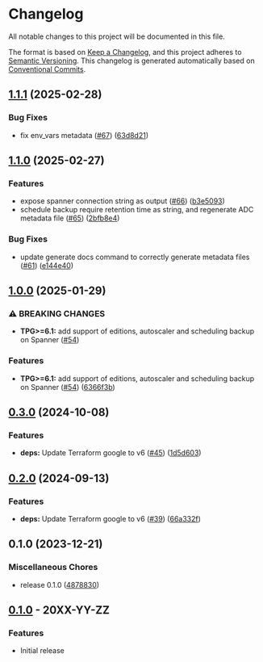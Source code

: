 # Changelog

All notable changes to this project will be documented in this file.

The format is based on
[Keep a Changelog](https://keepachangelog.com/en/1.0.0/),
and this project adheres to
[Semantic Versioning](https://semver.org/spec/v2.0.0.html).
This changelog is generated automatically based on [Conventional Commits](https://www.conventionalcommits.org/en/v1.0.0/).

## [1.1.1](https://github.com/GoogleCloudPlatform/terraform-google-cloud-spanner/compare/v1.1.0...v1.1.1) (2025-02-28)


### Bug Fixes

* fix env_vars metadata ([#67](https://github.com/GoogleCloudPlatform/terraform-google-cloud-spanner/issues/67)) ([63d8d21](https://github.com/GoogleCloudPlatform/terraform-google-cloud-spanner/commit/63d8d2184ac340ef9482da78f09f024b0f739e68))

## [1.1.0](https://github.com/GoogleCloudPlatform/terraform-google-cloud-spanner/compare/v1.0.0...v1.1.0) (2025-02-27)


### Features

* expose spanner connection string as output ([#66](https://github.com/GoogleCloudPlatform/terraform-google-cloud-spanner/issues/66)) ([b3e5093](https://github.com/GoogleCloudPlatform/terraform-google-cloud-spanner/commit/b3e5093c3d4d711f74e300fd5e35f4faad44c6af))
* schedule backup require retention time as string, and regenerate ADC metadata file ([#65](https://github.com/GoogleCloudPlatform/terraform-google-cloud-spanner/issues/65)) ([2bfb8e4](https://github.com/GoogleCloudPlatform/terraform-google-cloud-spanner/commit/2bfb8e4b0fa62e86ca7d17841bdd5e591c24f93e))


### Bug Fixes

* update generate docs command to correctly generate metadata files ([#61](https://github.com/GoogleCloudPlatform/terraform-google-cloud-spanner/issues/61)) ([e144e40](https://github.com/GoogleCloudPlatform/terraform-google-cloud-spanner/commit/e144e400be56472678f21597e010d822f4b9576f))

## [1.0.0](https://github.com/GoogleCloudPlatform/terraform-google-cloud-spanner/compare/v0.3.0...v1.0.0) (2025-01-29)


### ⚠ BREAKING CHANGES

* **TPG>=6.1:** add support of editions, autoscaler and scheduling backup on Spanner ([#54](https://github.com/GoogleCloudPlatform/terraform-google-cloud-spanner/issues/54))

### Features

* **TPG>=6.1:** add support of editions, autoscaler and scheduling backup on Spanner ([#54](https://github.com/GoogleCloudPlatform/terraform-google-cloud-spanner/issues/54)) ([6366f3b](https://github.com/GoogleCloudPlatform/terraform-google-cloud-spanner/commit/6366f3ba4b8b9359c45f0de50434da46301084cd))

## [0.3.0](https://github.com/GoogleCloudPlatform/terraform-google-cloud-spanner/compare/v0.2.0...v0.3.0) (2024-10-08)


### Features

* **deps:** Update Terraform google to v6 ([#45](https://github.com/GoogleCloudPlatform/terraform-google-cloud-spanner/issues/45)) ([1d5d603](https://github.com/GoogleCloudPlatform/terraform-google-cloud-spanner/commit/1d5d60367bd6743e4614fd68b331e19210adcf9d))

## [0.2.0](https://github.com/GoogleCloudPlatform/terraform-google-cloud-spanner/compare/v0.1.0...v0.2.0) (2024-09-13)


### Features

* **deps:** Update Terraform google to v6 ([#39](https://github.com/GoogleCloudPlatform/terraform-google-cloud-spanner/issues/39)) ([66a332f](https://github.com/GoogleCloudPlatform/terraform-google-cloud-spanner/commit/66a332ff6b5b45ee5bb55ce1cc8ac530ae60c9a9))

## 0.1.0 (2023-12-21)


### Miscellaneous Chores

* release 0.1.0 ([4878830](https://github.com/GoogleCloudPlatform/terraform-google-cloud-spanner/commit/487883073cc040db6d35ce59567ffaed22d6d887))

## [0.1.0](https://github.com/terraform-google-modules/terraform-google-cloud-spanner/releases/tag/v0.1.0) - 20XX-YY-ZZ

### Features

- Initial release

[0.1.0]: https://github.com/terraform-google-modules/terraform-google-cloud-spanner/releases/tag/v0.1.0
